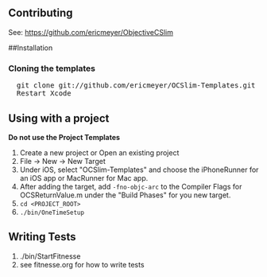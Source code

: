 ## Contributing

See: https://github.com/ericmeyer/ObjectiveCSlim

##Installation

### Cloning the templates
<pre>
  git clone git://github.com/ericmeyer/OCSlim-Templates.git ~/Library/Developer/Xcode/Templates/
  Restart Xcode
</pre>

## Using with a project
**Do not use the Project Templates**

1. Create a new project or Open an existing project
2. File -> New -> New Target
3. Under iOS, select "OCSlim-Templates" and choose the iPhoneRunner for an iOS app or MacRunner for Mac app.
4. After adding the target, add `-fno-objc-arc` to the Compiler Flags for OCSReturnValue.m under the "Build Phases" for you new target.
5. `cd <PROJECT_ROOT>`
6. `./bin/OneTimeSetup`

## Writing Tests

1. ./bin/StartFitnesse
2. see fitnesse.org for how to write tests
